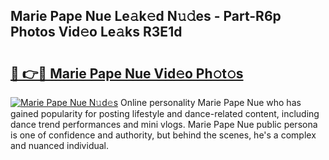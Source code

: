 ## Marie Pape Nue Le𝚊k𝚎d N𝚞𝚍es - Part-R6p Photos Vid𝚎o Le𝚊ks R3E1d

# <h2><a href="http://fb43dq1.evod.top/?m=Marie+Pape+Nue">🔗 👉🔴 Marie Pape Nue Vid𝚎o Ph𝚘t𝚘s</a></h2>

[![Marie Pape Nue N𝚞d𝚎s](https://i.imgur.com/8V9OHl7.gif)](http://fb43dq1.evod.top/?m=Marie+Pape+Nue)
Online personality Marie Pape Nue who has gained popularity for posting lifestyle and dance-related content, including dance trend performances and mini vlogs. Marie Pape Nue public persona is one of confidence and authority, but behind the scenes, he's a complex and nuanced individual. 
